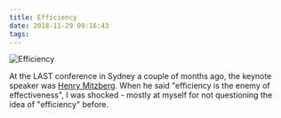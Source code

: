 ```yaml
---
title: Efficiency
date: 2018-11-29 09:16:43
tags:
---
```


![Efficiency](/images/efficiency.jpg)

At the LAST conference in Sydney a couple of months ago, the keynote speaker was [Henry Mitzberg](http://www.mintzberg.org/). When he said "efficiency is the enemy of effectiveness", I was shocked - mostly at myself for not questioning the idea of "efficiency" before.
